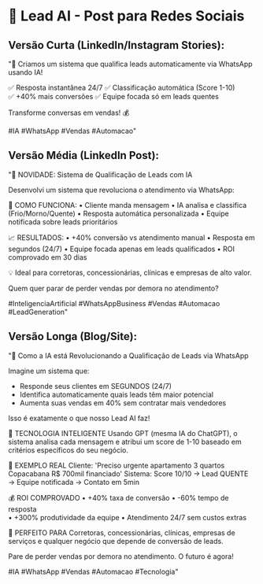 # 🤖 Lead AI - Post para Redes Sociais

## Versão Curta (LinkedIn/Instagram Stories):
"🚀 Criamos um sistema que qualifica leads automaticamente via WhatsApp usando IA! 

✅ Resposta instantânea 24/7
✅ Classificação automática (Score 1-10)  
✅ +40% mais conversões
✅ Equipe focada só em leads quentes

Transforme conversas em vendas! 💰

#IA #WhatsApp #Vendas #Automacao"

## Versão Média (LinkedIn Post):
"🤖 NOVIDADE: Sistema de Qualificação de Leads com IA

Desenvolvi um sistema que revoluciona o atendimento via WhatsApp:

🎯 COMO FUNCIONA:
• Cliente manda mensagem
• IA analisa e classifica (Frio/Morno/Quente)
• Resposta automática personalizada
• Equipe notificada sobre leads prioritários

📈 RESULTADOS:
• +40% conversão vs atendimento manual
• Resposta em segundos (24/7)
• Equipe focada apenas em leads qualificados
• ROI comprovado em 30 dias

💡 Ideal para corretoras, concessionárias, clínicas e empresas de alto valor.

Quem quer parar de perder vendas por demora no atendimento? 

#InteligenciaArtificial #WhatsAppBusiness #Vendas #Automacao #LeadGeneration"

## Versão Longa (Blog/Site):
"🚀 Como a IA está Revolucionando a Qualificação de Leads via WhatsApp

Imagine um sistema que:
- Responde seus clientes em SEGUNDOS (24/7)
- Identifica automaticamente quais leads têm maior potencial
- Aumenta suas vendas em 40% sem contratar mais vendedores

Isso é exatamente o que nosso Lead AI faz!

🧠 TECNOLOGIA INTELIGENTE
Usando GPT (mesma IA do ChatGPT), o sistema analisa cada mensagem e atribui um score de 1-10 baseado em critérios específicos do seu negócio.

📱 EXEMPLO REAL
Cliente: 'Preciso urgente apartamento 3 quartos Copacabana R$ 700mil financiado'
Sistema: Score 10/10 → Lead QUENTE → Equipe notificada → Contato em 5min

💰 ROI COMPROVADO
• +40% taxa de conversão
• -60% tempo de resposta  
• +300% produtividade da equipe
• Atendimento 24/7 sem custos extras

🎯 PERFEITO PARA
Corretoras, concessionárias, clínicas, empresas de serviços e qualquer negócio que depende de conversão de leads.

Pare de perder vendas por demora no atendimento. O futuro é agora!

#IA #WhatsApp #Vendas #Automacao #Tecnologia"